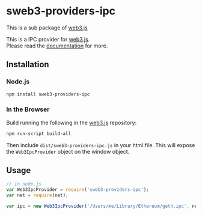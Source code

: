 # sweb3-providers-ipc

This is a sub package of [web3.js][repo]

This is a IPC provider for [web3.js][repo].   
Please read the [documentation][docs] for more.

## Installation

### Node.js

```bash
npm install sweb3-providers-ipc
```

### In the Browser

Build running the following in the [web3.js][repo] repository:

```bash
npm run-script build-all
```

Then include `dist/sweb3-providers-ipc.js` in your html file.
This will expose the `Web3IpcProvider` object on the window object.


## Usage

```js
// in node.js
var Web3IpcProvider = require('sweb3-providers-ipc');
var net = require(net);

var ipc = new Web3IpcProvider('/Users/me/Library/Ethereum/geth.ipc', net);
```


[docs]: http://web3js.readthedocs.io/en/1.0/
[repo]: https://github.com/ethereum/web3.js



